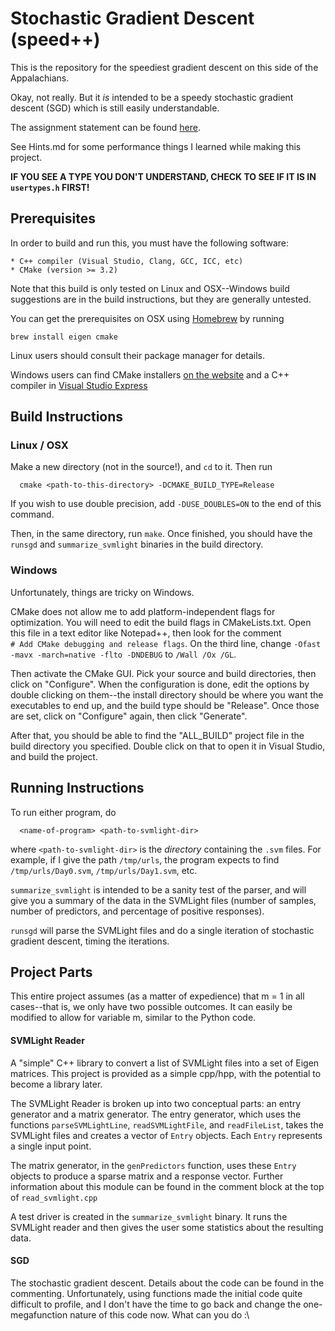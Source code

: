 Stochastic Gradient Descent (speed++)
============================================

This is the repository for the speediest gradient descent on this side of the Appalachians.

Okay, not really. But it *is* intended to be a speedy stochastic gradient descent (SGD) which is still easily understandable.

The assignment statement can be found [here](https://github.com/jgscott/SDS385/blob/master/exercises/exercises04.md).

See Hints.md for some performance things I learned while making this project.

**IF YOU SEE A TYPE YOU DON'T UNDERSTAND, CHECK TO SEE IF IT IS IN `usertypes.h` FIRST!**

## Prerequisites

In order to build and run this, you must have the following software:

    * C++ compiler (Visual Studio, Clang, GCC, ICC, etc)
    * CMake (version >= 3.2)
    
Note that this build is only tested on Linux and OSX--Windows build suggestions
are in the build instructions, but they are generally untested.

You can get the prerequisites on OSX using [Homebrew](http://brew.sh/) by running

```
brew install eigen cmake
```

Linux users should consult their package manager for details.

Windows users can find CMake installers [on the website](https://cmake.org/download/)
and a C++ compiler in [Visual Studio Express](https://www.visualstudio.com/vs/visual-studio-express/)

## Build Instructions

### Linux / OSX

Make a new directory (not in the source!), and `cd` to it. Then run

```
  cmake <path-to-this-directory> -DCMAKE_BUILD_TYPE=Release 
```

If you wish to use double precision, add `-DUSE_DOUBLES=ON` to the end of
this command.

Then, in the same directory, run `make`. Once finished, you should have the
`runsgd` and `summarize_svmlight` binaries in the build directory.

### Windows

Unfortunately, things are tricky on Windows.

CMake does not allow me to add platform-independent flags for
optimization. You will need to edit the build flags in CMakeLists.txt. Open 
this file in a text editor like Notepad++, then look for the comment  
`# Add CMake debugging and release flags`. On the third line, change
`-Ofast -mavx -march=native -flto -DNDEBUG` to `/Wall /Ox /GL`.

Then activate the CMake GUI. Pick your source and build directories, then 
click on "Configure". When the configuration is done, edit the options by
double clicking on them--the install directory should be where you want
the executables to end up, and the build type should be "Release". Once 
those are set, click on "Configure" again, then click "Generate".

After that, you should be able to find the "ALL_BUILD" project file in the build
directory you specified. Double click on that to open it in Visual Studio,
and build the project.

## Running Instructions

To run either program, do 

```
  <name-of-program> <path-to-svmlight-dir>
```

where `<path-to-svmlight-dir>` is the *directory* containing the `.svm` files.
For example, if I give the path `/tmp/urls`, the program expects to find
`/tmp/urls/Day0.svm`, `/tmp/urls/Day1.svm`, etc.

`summarize_svmlight` is intended to be a sanity test of the parser, and will
give you a summary of the data in the SVMLight files (number of samples,
number of predictors, and percentage of positive responses).

`runsgd` will parse the SVMLight files and do a single iteration of
stochastic gradient descent, timing the iterations.

## Project Parts

This entire project assumes (as a matter of expedience) that m = 1 in all
cases--that is, we only have two possible outcomes. It can easily be
modified to allow for variable m, similar to the Python code.

#### SVMLight Reader

A "simple" C++ library to convert a list of SVMLight files into a set of
Eigen matrices. This project is provided as a simple cpp/hpp, with the
potential to become a library later.

The SVMLight Reader is broken up into two conceptual parts: an entry generator
and a matrix generator. The entry generator, which uses the functions
`parseSVMLightLine`, `readSVMLightFile`, and `readFileList`, takes the
SVMLight files and creates a vector of `Entry` objects. Each `Entry` represents
a single input point.

The matrix generator, in the `genPredictors` function, uses these `Entry` objects
to produce a sparse matrix and a response vector. Further information about this
module can be found in the comment block at the top of `read_svmlight.cpp`

A test driver is created in the `summarize_svmlight` binary. It runs the SVMLight
reader and then gives the user some statistics about the resulting data.

#### SGD

The stochastic gradient descent. Details about the code can be found in the
commenting. Unfortunately, using functions made the initial code quite 
difficult to profile, and I don't have the time to go back and change
the one-megafunction nature of this code now. What can you do :\
